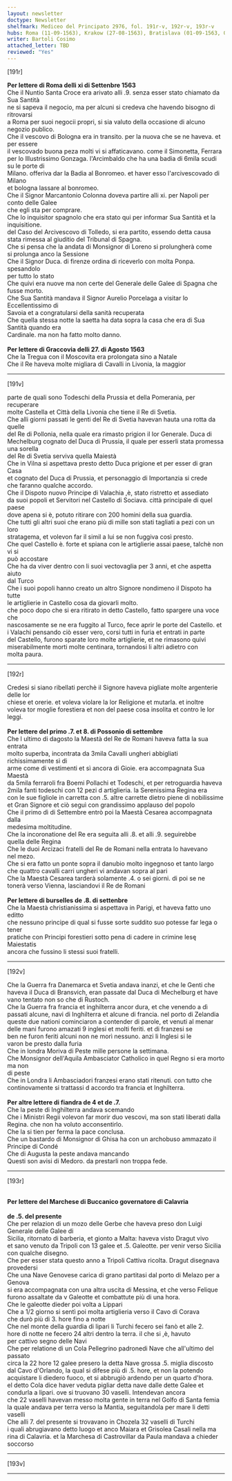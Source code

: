 ```yaml
---
layout: newsletter
doctype: Newsletter
shelfmark: Mediceo del Principato 2976, fol. 191r-v, 192r-v, 193r-v
hubs: Roma (11-09-1563), Krakow (27-08-1563), Bratislava (01-09-1563, 07-09-1563, 08-09-1563), Bruxelles (08-09-1563), Flanders (04-09-1563, 07-09-1563), Calabria (05-09-1563)
writer: Bartoli Cosimo
attached_letter: TBD
reviewed: "Yes"
---
```


[191r]  
  
  
<strong>Per lettere di Roma delli xi di Settenbre 1563</strong>  
Che il Nuntio Santa Croce era arivato alli .9. senza esser stato chiamato da Sua Santità  
ne si sapeva il negocio, ma per alcuni si credeva che havendo bisogno di ritrovarsi  
a Roma per suoi negocii propri, si sia valuto della occasione di alcuno negozio publico.  
Che il vescovo di Bologna era in transito. per la nuova che se ne haveva. et per essere  
il vescovado buona peza molti vi si affaticavano. come il Simonetta, Ferrara  
per lo Illustrissimo Gonzaga. l'Arcimbaldo che ha una badia di 6mila scudi su le porte di  
Milano. offeriva dar la Badia al Bonromeo. et haver esso l'arcivescovado di Milano  
et bologna lassare al bonromeo.  
Che il Signor Marcantonio Colonna doveva partire alli xi. per Napoli per conto delle Galee  
che egli sta per comprare.  
Che lo inquisitor spagnolo che era stato qui per informar Sua Santità et la inquisitione.  
del Caso del Arcivescovo di Tolledo, si era partito, essendo detta causa  
stata rimessa al giuditio del Tribunal di Spagna.  
Che si pensa che la andata di Monsignor di Loreno si prolungherà come  
si prolunga anco la Sessione  
Che il Signor Duca. di firenze ordina di riceverlo con molta Ponpa. spesandolo  
per tutto lo stato  
Che quivi era nuove ma non certe del Generale delle Galee di Spagna che fusse morto.  
Che Sua Santità mandava il Signor Aurelio Porcelaga a visitar lo Eccellentissimo di  
Savoia et a congratularsi della sanità recuperata  
Che quella stessa notte la saetta ha data sopra la casa che era di Sua Santità quando era  
Cardinale. ma non ha fatto molto danno.  
<br/><strong>Per lettere di Graccovia delli 27. di Agosto 1563</strong>  
Che la Tregua con il Moscovita era prolongata sino a Natale  
Che il Re haveva molte migliara di Cavalli in Livonia, la maggior  
  
---  

[191v]  
  
  
parte de quali sono Todeschi della Prussia et della Pomerania, per recuperare  
molte Castella et Città della Livonia che tiene il Re di Svetia.  
Che alli giorni passati le genti del Re di Svetia havevan hauta una rotta da quelle  
del Re di Pollonia, nella quale era rimasto prigion il lor Generale. Duca di  
Mechelburg cognato del Duca di Prussia, il quale per esserli stata promessa una sorella  
del Re di Svetia serviva quella Maiestà  
Che in Vilna si aspettava presto detto Duca prigione et per esser di gran Casa  
et cognato del Duca di Prussia, et personaggio di Importanzia si crede  
che faranno qualche accordo.  
Che il Dispoto nuovo Principe di Valachia ,è, stato ristretto et assediato  
da suoi popoli et Servitori nel Castello di Sociava. città principale di quel paese  
dove apena si è, potuto ritirare con 200 homini della sua guardia.  
Che tutti gli altri suoi che erano più di mille son stati tagliati a pezi con un loro  
stratagema, et volevon far il simil a lui se non fuggiva così presto.  
Che quel Castello è. forte et spiana con le artiglierie assai paese, talchè non vi si  
può accostare  
Che ha da viver dentro con li suoi vectovaglia per 3 anni, et che aspetta aiuto  
dal Turco  
Che i suoi popoli hanno creato un altro Signore nondimeno il Dispoto ha tutte  
le artiglierie in Castello cosa da giovarli molto.  
che poco dopo che si era ritirato in detto Castello, fatto spargere una voce che  
nascosamente se ne era fuggito al Turco, fece aprir le porte del Castello. et  
i Valachi pensando ciò esser vero, corsi tutti in furia et entrati in parte  
del Castello, furono sparate loro molte artiglierie, et ne rimasono quivi  
miserabilmente morti molte centinara, tornandosi li altri adietro con  
molta paura.  
  
---  

[192r]  
  
  
Credesi si siano ribellati perchè il Signore haveva pigliate molte argenterie delle lor  
chiese et orerie. et voleva violare la lor Religione et mutarla. et inoltre  
voleva tor moglie forestiera et non del paese cosa insolita et contro le lor leggi.  
<br/><strong>Per lettere del primo .7. et 8. di Possonio di settembre</strong>  
Che l ultimo di dagosto la Maestà del Re de Romani haveva fatta la sua entrata  
molto superba, incontrata da 3mila Cavalli ungheri abbigliati richissimamente sì di  
arme come di vestimenti et sì ancora di Gioie. era accompagnata Sua Maestà  
da 5mila ferraroli fra Boemi Pollachi et Todeschi, et per retroguardia haveva  
2mila fanti todeschi con 12 pezi d artiglieria. la Serenissima Regina era  
con le sue figliole in carretta con .5. altre carrette dietro piene di nobilissime  
et Gran Signore et ciò seguì con grandissimo applauso del popolo  
Che il primo dì di Settembre entrò poi la Maestà Cesarea accompagnata dalla  
medesima moltitudine.  
Che la incoronatione del Re era seguita alli .8. et alli .9. seguirebbe  
quella delle Regina  
Che le duoi Arcizaci fratelli del Re de Romani nella entrata lo havevano  
nel mezo.  
Che si era fatto un ponte sopra il danubio molto ingegnoso et tanto largo  
che quattro cavalli carri ungheri vi andavan sopra al pari  
Che la Maestà Cesarea tarderà solamente .4. o sei giorni. di poi se ne  
tonerà verso Vienna, lasciandovi il Re de Romani  
<br/><strong>Per lettere di burselles de .8. di settenbre</strong>  
Che la Maestà christianissima si aspettava in Parigi, et haveva fatto uno editto  
che nessuno principe di qual si fusse sorte suddito suo potesse far lega o tener  
pratiche con Principi forestieri sotto pena di cadere in crimine lesę Maiestatis  
ancora che fussino li stessi suoi fratelli.  
  
---  

[192v]  
  
  
Che la Guerra fra Danemarca et Svetia andava inanzi, et che le Genti che  
haveva il Duca di Bransvich, eran passate dal Duca di Mechelburg et have  
vano tentato non so che di Rustoch.  
Che la Guerra fra francia et inghilterra ancor dura, et che venendo a dì  
passati alcune, navi di Inghilterra et alcune di francia. nel porto di Zelandia  
queste due nationi cominciaron a contender di parole, et venuti al menar  
delle mani furono amazati 9 inglesi et molti feriti. et di franzesi se  
ben ne furon feriti alcuni non ne morì nessuno. anzi li Inglesi si le  
varon be presto dalla furia  
Che in londra Moriva di Peste mille persone la settimana.  
Che Monsignor dell'Aquila Ambasciator Catholico in quel Regno si era morto ma non  
di peste  
Che in Londra li Ambasciadori franzesi erano stati ritenuti. con tutto che  
continovamente si trattassi d accordo tra francia et Inghilterra.  
<br/><strong>Per altre lettere di fiandra de 4 et de .7.</strong>  
Che la peste di Inghilterra andava scemando  
Che i Ministri Regii volevon far morir duo vescovi, ma son stati liberati dalla  
Regina. che non ha voluto acconsentirlo.  
Che la si tien per ferma la pace conclusa.  
Che un bastardo di Monsignor di Ghisa ha con un archobuso ammazato il Principe di Condé  
Che di Augusta la peste andava mancando  
Questi son avisi di Medoro. da prestarli non troppa fede.  
  
---  

[193r]  
  
  
  
<br/><strong>Per lettere del Marchese di Buccanico governatore di Calavria</strong>  
<br/><strong>de .5. del presente</strong>  
Che per relazion di un mozo delle Gerbe che haveva preso don Luigi Generale delle Galee di  
Sicilia, ritornato di barberia, et gionto a Malta: haveva visto Dragut vivo  
et sano venuto da Tripoli con 13 galee et .5. Galeotte. per venir verso Sicilia  
con qualche disegno.  
Che per esser stata questo anno a Tripoli Cattiva ricolta. Dragut disegnava provedersi  
Che una Nave Genovese carica di grano partitasi dal porto di Melazo per a Genova  
si era accompagnata con una altra uscita di Messina, et che verso Felique  
furono assaltate da v Galeotte et combattute più di una hora.  
Che le galeotte dieder poi volta a Lippari  
Che a 1/2 giorno si sentì poi molta artiglieria verso il Cavo di Corava  
che durò più di 3. hore fino a notte  
Che nel monte della guardia di lipari li Turchi fecero sei fanò et alle 2.  
hore di notte ne fecero 24 altri dentro la terra. il che si ,è, havuto  
per cattivo segno delle Navi  
Che per relatione di un Cola Pellegrino padronedi Nave che all'ultimo del passato  
circa la 22 hore 12 galee presero la detta Nave grossa .5. miglia discosto  
dal Cavo d'Orlando, la qual si difese più di .5. hore, et non la potendo  
acquistare li diedero fuoco, et si abbrugiò ardendo per un quarto d'hora.  
el detto Cola dice haver veduta pigliar detta nave dalle dette Galee et  
condurla a lipari. ove si truovano 30 vaselli. Intendevan ancora  
che 22 vaselli havevan messo molta gente in terra nel Golfo di Santa femia  
la quale andava per terra verso la Mantia, seguitandola per mare li detti  
vaselli  
Che alli 7. del presente si trovavano in Chozela 32 vaselli di Turchi  
i quali abrugiavano detto luogo et anco Maiara et Grisolea Casali nella ma  
rina di Calavria. et la Marchesa di Castrovillar da Paula mandava a chieder soccorso  
  
---  

[193v]  
  
  
  
---  

